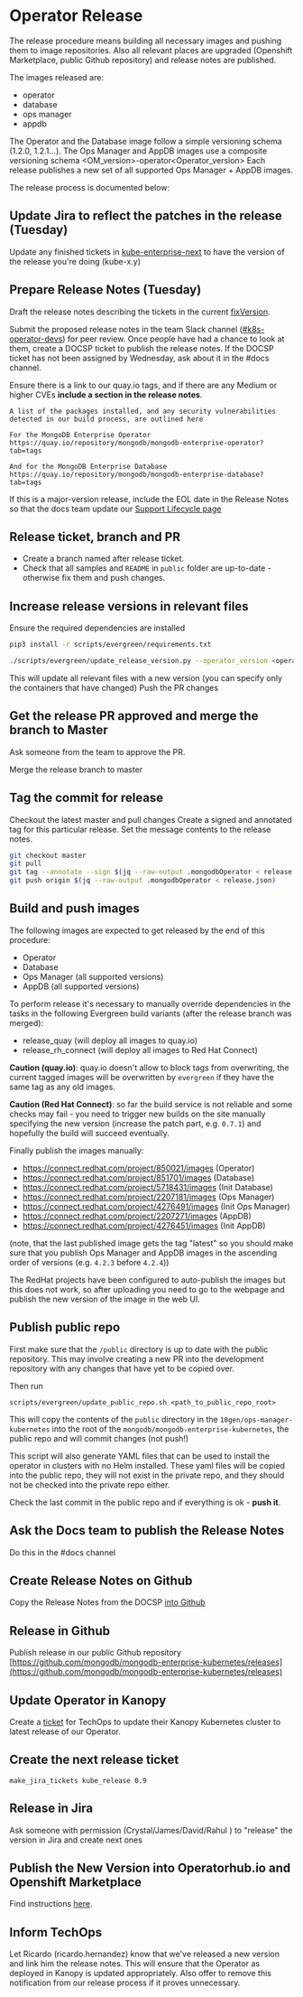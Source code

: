 # Operator Release

The release procedure means building all necessary images and pushing them to image repositories.
Also all relevant places are upgraded (Openshift Marketplace, public Github repository) and
release notes are published.

The images released are:
- operator
- database
- ops manager
- appdb

The Operator and the Database image follow a simple versioning schema (1.2.0, 1.2.1...).
The Ops Manager and AppDB images use a composite versioning schema <OM_version>-operator<Operator_version>
Each release publishes a new set of all supported Ops Manager + AppDB images.

The release process is documented below:

## Update Jira to reflect the patches in the release (Tuesday)

Update any finished tickets in [kube-enterprise-next](https://jira.mongodb.org/issues/?jql=project%20%3D%20CLOUDP%20AND%20component%20%3D%20%22Kubernetes%20Enterprise%22%20%20AND%20status%20in%20(Resolved%2C%20Closed)%20and%20fixVersion%3D%20kube-enterprise-next%20%20ORDER%20BY%20resolved) to have the version of the release you're doing (kube-x.y)

## Prepare Release Notes (Tuesday)

Draft the release notes describing the tickets in the current
[fixVersion](https://jira.mongodb.org/issues/?jql=project%20%3D%20CLOUDP%20AND%20component%20%3D%20Kubernetes%20AND%20status%20in%20(Resolved%2C%20Closed)%20and%20fixVersion%3D%20kube-enterprise-next%20).

Submit the proposed release notes in the team Slack channel
([#k8s-operator-devs](https://mongodb.slack.com/messages/CGLP6R2PQ)) for peer
review. Once people have had a chance to look at them, create a DOCSP ticket to
publish the release notes. If the DOCSP ticket has not been assigned by
Wednesday, ask about it in the #docs channel.

Ensure there is a link to our quay.io tags, and if there are any Medium or higher CVEs **include a section in the release notes**.

```
A list of the packages installed, and any security vulnerabilities detected in our build process, are outlined here

For the MongoDB Enterprise Operator
https://quay.io/repository/mongodb/mongodb-enterprise-operator?tab=tags

And for the MongoDB Enterprise Database
https://quay.io/repository/mongodb/mongodb-enterprise-database?tab=tags
```

If this is a major-version release, include the EOL date in the Release Notes so that the docs team update our [Support Lifecycle page](https://docs.mongodb.com/kubernetes-operator/master/reference/support-lifecycle/#k8s-support-lifecycle)


## Release ticket, branch and PR

* Create a branch named after release ticket.
* Check that all samples and `README` in `public` folder are up-to-date -
  otherwise fix them and push changes.

## Increase release versions in relevant files

Ensure the required dependencies are installed
```bash
pip3 install -r scripts/evergreen/requirements.txt
```

```bash
./scripts/evergreen/update_release_version.py --operator_version <operator_version> --init_opsmanager_version <init_om_version> --init_appdb_version <init_appdb_version>
```
This will update all relevant files with a new version (you can specify only the containers that have changed)
Push the PR changes

## Get the release PR approved and merge the branch to Master

Ask someone from the team to approve the PR.

Merge the release branch to master

## Tag the commit for release

Checkout the latest master and pull changes
Create a signed and annotated tag for this particular release. Set the message contents to the release notes.

```bash
git checkout master
git pull
git tag --annotate --sign $(jq --raw-output .mongodbOperator < release.json)
git push origin $(jq --raw-output .mongodbOperator < release.json)
```

## Build and push images

The following images are expected to get released by the end of this procedure:
* Operator
* Database
* Ops Manager (all supported versions)
* AppDB (all supported versions)

To perform release it's necessary to manually override dependencies in the tasks in the following
Evergreen build variants (after the release branch was merged):
* release_quay (will deploy all images to quay.io)
* release_rh_connect (will deploy all images to Red Hat Connect)

**Caution (quay.io)**: quay.io doesn't allow to block tags from overwriting, the
current tagged images will be overwritten by `evergreen` if they have
the same tag as any old images.

**Caution (Red Hat Connect)**: so far the build service is not reliable and some checks may fail - you need to trigger new builds on the
site manually specifying the new version (increase the patch part, e.g. `0.7.1`) and hopefully the build will succeed
eventually.

Finally publish the images manually:
* https://connect.redhat.com/project/850021/images (Operator)
* https://connect.redhat.com/project/851701/images (Database)
* https://connect.redhat.com/project/5718431/images (Init Database)
* https://connect.redhat.com/project/2207181/images (Ops Manager)
* https://connect.redhat.com/project/4276491/images (Init Ops Manager)
* https://connect.redhat.com/project/2207271/images (AppDB)
* https://connect.redhat.com/project/4276451/images (Init AppDB)

(note, that the last published image gets the tag "latest" so you should make sure that you publish Ops Manager
 and AppDB images in the ascending order of versions (e.g. `4.2.3` before `4.2.4`))

The RedHat projects have been configured to auto-publish the images but this does not work, so after uploading you need to go to the webpage and publish the new version of the image in the web UI.


## Publish public repo

First make sure that the `/public` directory is up to date with the public
repository. This may involve creating a new PR into the development repository
with any changes that have yet to be copied over.

Then run

    scripts/evergreen/update_public_repo.sh <path_to_public_repo_root>

This will copy the contents of the `public` directory in the `10gen/ops-manager-kubernetes` into
the root of the `mongodb/mongodb-enterprise-kubernetes`, the public repo and will commit changes (not push!)

This script will also generate YAML files that can be used to install
the operator in clusters with no Helm installed. These yaml files will
be copied into the public repo, they will not exist in the private
repo, and they should not be checked into the private repo either.

Check the last commit in the public repo and if everything is ok - **push it**.

## Ask the Docs team to publish the Release Notes
Do this in the #docs channel

## Create Release Notes on Github
Copy the Release Notes from the DOCSP [into Github](https://github.com/mongodb/mongodb-enterprise-kubernetes/releases/new)

## Release in Github

Publish release in our public Github repository
[https://github.com/mongodb/mongodb-enterprise-kubernetes/releases](https://github.com/mongodb/mongodb-enterprise-kubernetes/releases)

## Update Operator in Kanopy

Create a
[ticket](https://jira.mongodb.org/projects/TECHOPS/welcome-guide) for
TechOps to update their Kanopy Kubernetes cluster to latest release of
our Operator.

## Create the next release ticket

    make_jira_tickets kube_release 0.9

## Release in Jira

Ask someone with permission (Crystal/James/David/Rahul ) to "release" the version in Jira and create next ones

## Publish the New Version into Operatorhub.io and Openshift Marketplace

Find instructions [here](publishing-to-marketplaces.md).

## Inform TechOps
Let Ricardo (ricardo.hernandez) know that we've released a new version and link
him the release notes. This will ensure that the Operator as deployed in Kanopy
is updated appropriately. Also offer to remove this notification from our
release process if it proves unnecessary.
